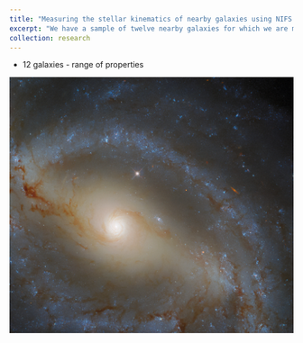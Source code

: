 ```yaml
---
title: "Measuring the stellar kinematics of nearby galaxies using NIFS AO"
excerpt: "We have a sample of twelve nearby galaxies for which we are measuring the stellar kinematics to address the bias in the types of galaxies with dynamical black hole mass measurements.<br/><img src='./images/ngc5921.png'>"
collection: research
---
```


- 12 galaxies - range of properties

<img src='./images/ngc5921.png'>


